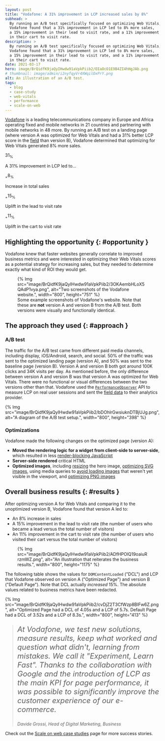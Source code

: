 ```yaml
---
layout: post
title: "Vodafone: A 31% improvement in LCP increased sales by 8%"
subhead: >
  By running an A/B test specifically focused on optimizing Web Vitals,
  Vodafone found that a 31% improvement in LCP led to 8% more sales,
  a 15% improvement in their lead to visit rate, and a 11% improvement
  in their cart to visit rate.
description: >
  By running an A/B test specifically focused on optimizing Web Vitals,
  Vodafone found that a 31% improvement in LCP led to 8% more sales,
  a 15% improvement in their lead to visit rate, and a 11% improvement
  in their cart to visit rate.
date: 2021-03-17
hero: image/BrQidfK9jaQyIHwdw91aVpkPiib2/EEaOcO1E9B4ZI4hHgJAb.png
# thumbnail: image/admin/i2nyfqyVr4XWqilOxPrY.png
alt: An illustration of an A/B test.
tags:
  - blog
  - case-study
  - web-vitals
  - performance
  - scale-on-web
---
```


[Vodafone](https://www.vodafone.com/) is a leading telecommunications company in
Europe and Africa operating fixed and mobile networks in 21 countries and
partnering with mobile networks in 48 more. By running an A/B test on a landing
page (where version A was optimized for Web Vitals and had a 31% better LCP
score in the
[field](https://www.searchenginejournal.com/google-explains-why-field-data-is-more-reliable-than-lab-data/372404/)
than version B), Vodafone determined that optimizing for Web Vitals generated 8%
more sales.

<div class="stats">
 <div class="stats__item">
   <p class="stats__figure">31<sub>%</sub></p>
   <p>A 31% improvement in LCP led to…</p>
 </div>
 <div class="stats__item">
   <p class="stats__figure"><sub>+</sub>8<sub>%</sub></p>
   <p>Increase in total sales</p>
 </div>
 <div class="stats__item">
   <p class="stats__figure"><sub>+</sub>15<sub>%</sub></p>
   <p>Uplift in the lead to visit rate</p>
 </div>
 <div class="stats__item">
   <p class="stats__figure"><sub>+</sub>11<sub>%</sub></p>
   <p>Uplift in the cart to visit rate</p>
 </div>
</div>

## Highlighting the opportunity {: #opportunity }

Vodafone knew that faster websites generally correlate to improved business metrics and were
interested in optimizing their Web Vitals scores as a potential strategy for increasing sales, but
they needed to determine exactly what kind of ROI they would get.

<figure>
  {% Img src="image/BrQidfK9jaQyIHwdw91aVpkPiib2/3OKAembHLoX5QAdP1vya.png", alt="Two screenshots of the Vodafone website.", width="800", height="751" %}
  <figcaption>
    Some example screenshots of Vodafone's website. Note that these are <b>not</b> version
    A and version B from the A/B test. Both versions were visually and functionally identical.
  </figcaption>
</figure>

## The approach they used {: #approach }

### A/B test

The traffic for the A/B test came from different paid media channels, including display,
iOS/Android, search, and social. 50% of the traffic was sent to the optimized landing page (version
A), and 50% was sent to the baseline page (version B). Version A and version B both got around 100K
clicks and 34K visits per day. As mentioned before, the only difference between version A and
version B was that version A was optimized for Web Vitals. There were no functional or visual
differences between the two versions other than that. Vodafone used the
[`PerformanceObserver`](https://developer.mozilla.org/docs/Web/API/PerformanceObserver) API to
measure LCP on real user sessions and sent the
[field data](https://www.searchenginejournal.com/google-explains-why-field-data-is-more-reliable-than-lab-data/372404/)
to their analytics provider.

{% Img src="image/BrQidfK9jaQyIHwdw91aVpkPiib2/bDOhlrGwsiuknDTBjUJg.png", alt="A diagram of the A/B test setup.", width="800", height="398" %}

### Optimizations

Vodafone made the following changes on the optimized page (version A):

-  **Moved the rendering logic for a widget from client-side to server-side**, which resulted in
   less [render-blocking JavaScript](https://developer.chrome.com/docs/lighthouse/performance/render-blocking-resources/)
-  **Server-side rendered** critical HTML
-  **Optimized images**, including [resizing](https://developer.chrome.com/docs/lighthouse/performance/uses-responsive-images/) the hero
   image, [optimizing SVG images](https://jakearchibald.github.io/svgomg/), using media queries to
   [avoid loading images](/browser-level-image-lazy-loading/) that weren't yet
   visible in the viewport, and [optimizing PNG images](/squoosh-v2/)

## Overall business results {: #results }

<div class="switcher">
  <div>
    <p>
      After optimizing version A for Web Vitals and comparing it to the
      unoptimized version B, Vodafone found that version A led to:
    </p>
    <ul>
      <li>An 8% increase in sales</li>
      <li>
        A 15% improvement in the lead to visit rate (the number of users who became
        a lead versus the total number of visitors)
      </li>
      <li>
        An 11% improvement in the cart to visit rate (the number of users
        who visited their cart versus the total number of visitors)
      </li>
    </ul>
  </div>
  <figure>
    {% Img src="image/BrQidfK9jaQyIHwdw91aVpkPiib2/ADfHPOlQ19oaiuRrzmWZ.png", alt="An illustration that reiterates the business results.", width="800", height="1175" %}
  </figure>
</div>

The following table shows the values for `DOMContentLoaded` ("DCL") and LCP that
Vodafone observed on version A ("Optimized Page") and version B ("Default
Page"). Note that DCL actually *increased* 15%. The absolute values related to
business metrics have been redacted.

{% Img src="image/BrQidfK9jaQyIHwdw91aVpkPiib2/cvDjZ2T3CfWzp8BlFw6Z.png", alt="Optimized Page had a DCL of 4.05s and a LCP of 5.7s. Default Page had a DCL of 3.52s and a LCP of 8.3s.", width="800", height="413" %}

<blockquote>
  <p style="font-style: italic; font-size: 1.5rem;">
    At Vodafone, we test new solutions, measure results, keep what worked and question what didn't,
    learning from mistakes. We call it "Experiment, Learn Fast". Thanks to the collaboration with Google
    and the introduction of LCP as the main KPI for page performance, it was possible to
    significantly improve the customer experience of our e-commerce.
  </p>
  <cite>Davide Grossi, Head of Digital Marketing, Business</cite>
</blockquote>

Check out the [Scale on web case studies](/tags/scale-on-web) page for more
success stories.

